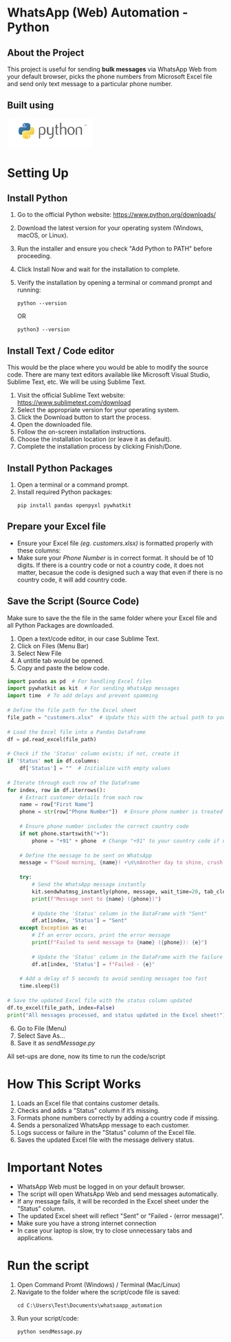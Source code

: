 # WhatsApp (Web) Automation - Python

## About the Project
This project is useful for sending **bulk messages** via WhatsApp Web from your default browser, picks the phone numbers from Microsoft Excel file and send only text message to a particular phone number.

## Built using
<img src="logos/official_python-logo-master-v3-TM-flattened.png" alt="Python Logo" width="200">

# Setting Up

## Install Python
1. Go to the official Python website: https://www.python.org/downloads/
2. Download the latest version for your operating system (Windows, macOS, or Linux).
3. Run the installer and ensure you check "Add Python to PATH" before proceeding.
4. Click Install Now and wait for the installation to complete.
5. Verify the installation by opening a terminal or command prompt and running:
   
   ```
   python --version
   ```
   OR
   ```
   python3 --version
   ```

## Install Text / Code editor
This would be the place where you would be able to modify the source code. There are many text editors available like Microsoft Visual Studio, Sublime Text, etc. We will be using Sublime Text.

1. Visit the official Sublime Text website: https://www.sublimetext.com/download
2. Select the appropriate version for your operating system.
3. Click the Download button to start the process.
4. Open the downloaded file.
5. Follow the on-screen installation instructions.
6. Choose the installation location (or leave it as default).
7. Complete the installation process by clicking Finish/Done.


## Install Python Packages
1. Open a terminal or a command prompt.
2. Install required Python packages:
   ```
   pip install pandas openpyxl pywhatkit
   ```


## Prepare your Excel file
- Ensure your Excel file *(eg. customers.xlsx)* is formatted properly with these columns:
- Make sure your *Phone Number* is in correct format. It should be of 10 digits. If there is a country code or not a country code, it does not matter, becasue the code is designed such a way that even if there is no country code, it will add country code.


## Save the Script (Source Code)
Make sure to save the the file in the same folder where your Excel file and all Python Packages are downloaded.

1. Open a text/code editor, in our case Sublime Text.
2. Click on Files (Menu Bar)
3. Select New File
4. A untitle tab would be opened.
5. Copy and paste the below code.

```py
import pandas as pd  # For handling Excel files
import pywhatkit as kit  # For sending WhatsApp messages
import time  # To add delays and prevent spamming
 
# Define the file path for the Excel sheet
file_path = "customers.xlsx"  # Update this with the actual path to your file
 
# Load the Excel file into a Pandas DataFrame
df = pd.read_excel(file_path)
 
# Check if the 'Status' column exists; if not, create it
if 'Status' not in df.columns:
    df['Status'] = ""  # Initialize with empty values
 
# Iterate through each row of the DataFrame
for index, row in df.iterrows():
    # Extract customer details from each row
    name = row["First Name"]
    phone = str(row["Phone Number"])  # Ensure phone number is treated as a string
 
    # Ensure phone number includes the correct country code
    if not phone.startswith("+"):
        phone = "+91" + phone  # Change "+91" to your country code if needed
 
    # Define the message to be sent on WhatsApp
    message = f"Good morning, {name}! ☀️\n\nAnother day to shine, crush deadlines, and pretend our coffee is working. Let’s make it a great one! ☕💪\n\nWe are excited to invite you to our program meeting. Let us know if you have any questions!\n\nBest regards,\nNaman Jain"
 
    try:
        # Send the WhatsApp message instantly
        kit.sendwhatmsg_instantly(phone, message, wait_time=20, tab_close=True)
        print(f"Message sent to {name} ({phone})")
 
        # Update the 'Status' column in the DataFrame with "Sent"
        df.at[index, 'Status'] = "Sent"
    except Exception as e:
        # If an error occurs, print the error message
        print(f"Failed to send message to {name} ({phone}): {e}")
 
        # Update the 'Status' column in the DataFrame with the failure reason
        df.at[index, 'Status'] = f"Failed - {e}"
 
    # Add a delay of 5 seconds to avoid sending messages too fast
    time.sleep(5)
 
# Save the updated Excel file with the status column updated
df.to_excel(file_path, index=False)
print("All messages processed, and status updated in the Excel sheet!")
```

6. Go to File (Menu)
7. Select Save As...
8. Save it as *sendMessage.py*

All set-ups are done, now its time to run the code/script


# How This Script Works
1. Loads an Excel file that contains customer details.
2. Checks and adds a "Status" column if it’s missing.
3. Formats phone numbers correctly by adding a country code if missing.
4. Sends a personalized WhatsApp message to each customer.
5. Logs success or failure in the "Status" column of the Excel file.
6. Saves the updated Excel file with the message delivery status.



# Important Notes
- WhatsApp Web must be logged in on your default browser.
- The script will open WhatsApp Web and send messages automatically.
- If any message fails, it will be recorded in the Excel sheet under the "Status" column.
- The updated Excel sheet will reflect "Sent" or "Failed - (error message)".
- Make sure you have a strong internet connection
- In case your laptop is slow, try to close unnecessary tabs and applications.



# Run the script
1. Open Command Promt (Windows) / Terminal (Mac/Linux)
2. Navigate to the folder where the script/code file is saved:
   ```
   cd C:\Users\Test\Documents\whatsaapp_automation
   ```
3. Run your script/code:
   ```
   python sendMessage.py
   ```
